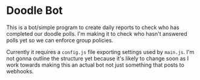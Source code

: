# Doodle Bot

This is a bot/simple program to create daily reports to check who has completed our doodle polls. I'm making it to check who hasn't answered polls yet so we can enforce group policies.

Currently it requires a `config.js` file exporting settings used by `main.js`. I'm not gonna outline the structure yet because it's likely to change soon as I work towards making this an actual bot not just something that posts to webhooks.
